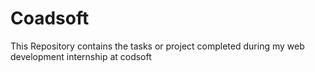 # Coadsoft
This  Repository contains  the tasks or project completed during my web development internship at codsoft
